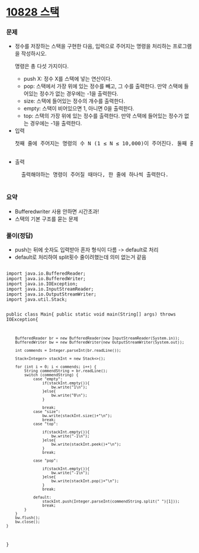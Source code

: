 # [10828 스택](https://www.acmicpc.net/problem/10828)

<h3>문제</h3>
<ul>
  <li>정수를 저장하는 스택을 구현한 다음, 입력으로 주어지는 명령을 처리하는 프로그램을 작성하시오.

명령은 총 다섯 가지이다.

- push X: 정수 X를 스택에 넣는 연산이다.
- pop: 스택에서 가장 위에 있는 정수를 빼고, 그 수를 출력한다. 만약 스택에 들어있는 정수가 없는 경우에는 -1을 출력한다.
- size: 스택에 들어있는 정수의 개수를 출력한다.
- empty: 스택이 비어있으면 1, 아니면 0을 출력한다.
- top: 스택의 가장 위에 있는 정수를 출력한다. 만약 스택에 들어있는 정수가 없는 경우에는 -1을 출력한다.</li>
<li>입력
  <pre>
첫째 줄에 주어지는 명령의 수 N (1 ≤ N ≤ 10,000)이 주어진다. 둘째 줄부터 N개의 줄에는 명령이 하나씩 주어진다. 주어지는 정수는 1보다 크거나 같고, 100,000보다 작거나 같다. 문제에 나와있지 않은 명령이 주어지는 경우는 없다.
  </pre>
  </li>
<li>출력
  <pre>
  출력해야하는 명령이 주어질 때마다, 한 줄에 하나씩 출력한다.
  </pre>
  </li>
</ul>

<h3>요약</h3>
<ul>
<li>Bufferedwriter 사용 안하면 시간초과!</li>
<li>스택의 기본 구조를 묻는 문제</li>
</ul>


<h3>풀이(정답)</h3>
<ul>
  <li>push는 뒤에 숫자도 입력받아 혼자 형식이 다름 -> default로 처리</li>
  <li>default로 처리하여 split횟수 줄이려했는데 의미 없는거 같음</li>
</ul>
<pre>
<code>
import java.io.BufferedReader;
import java.io.BufferedWriter;
import java.io.IOException;
import java.io.InputStreamReader;
import java.io.OutputStreamWriter;
import java.util.Stack;

public class Main{
    public static void main(String[] args) throws IOException{
        
        BufferedReader br = new BufferedReader(new InputStreamReader(System.in));
        BufferedWriter bw = new BufferedWriter(new OutputStreamWriter(System.out));

        int commends = Integer.parseInt(br.readLine());

        Stack<Integer> stackInt = new Stack<>();

        for (int i = 0; i < commends; i++) {
            String commendString = br.readLine();
            switch (commendString) {
                case "empty":
                    if(stackInt.empty()){
                        bw.write("1\n");
                    }else{
                        bw.write("0\n");
                    }
                    
                    break;
                case "size":
                    bw.write(stackInt.size()+"\n");
                    break;
                case "top":
                    
                    if(stackInt.empty()){
                        bw.write("-1\n");
                    }else{
                        bw.write(stackInt.peek()+"\n");
                    }
                    break;

                case "pop":

                    if(stackInt.empty()){
                        bw.write("-1\n");
                    }else{
                        bw.write(stackInt.pop()+"\n");
                    }
                    break;

                default:
                    stackInt.push(Integer.parseInt(commendString.split(" ")[1]));
                    break;
            }
        }
        bw.flush();
        bw.close();
    }
}

</code>
</pre>
